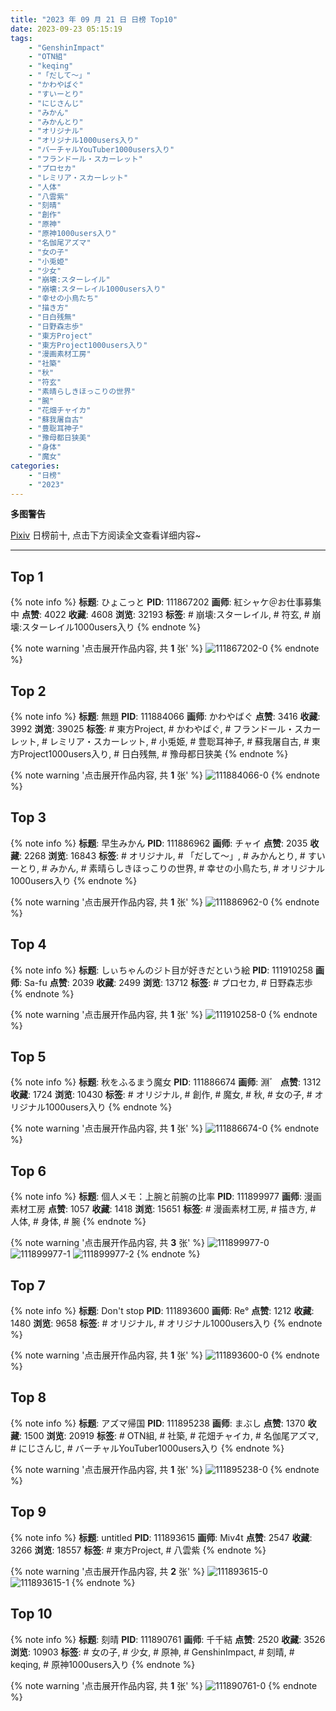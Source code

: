 ```yaml
---
title: "2023 年 09 月 21 日 日榜 Top10"
date: 2023-09-23 05:15:19
tags:
    - "GenshinImpact"
    - "OTN組"
    - "keqing"
    - "「だして〜」"
    - "かわやばぐ"
    - "すいーとり"
    - "にじさんじ"
    - "みかん"
    - "みかんとり"
    - "オリジナル"
    - "オリジナル1000users入り"
    - "バーチャルYouTuber1000users入り"
    - "フランドール・スカーレット"
    - "プロセカ"
    - "レミリア・スカーレット"
    - "人体"
    - "八雲紫"
    - "刻晴"
    - "創作"
    - "原神"
    - "原神1000users入り"
    - "名伽尾アズマ"
    - "女の子"
    - "小兎姫"
    - "少女"
    - "崩壊:スターレイル"
    - "崩壊:スターレイル1000users入り"
    - "幸せの小鳥たち"
    - "描き方"
    - "日白残無"
    - "日野森志歩"
    - "東方Project"
    - "東方Project1000users入り"
    - "漫画素材工房"
    - "社築"
    - "秋"
    - "符玄"
    - "素晴らしきほっこりの世界"
    - "腕"
    - "花畑チャイカ"
    - "蘇我屠自古"
    - "豊聡耳神子"
    - "豫母都日狭美"
    - "身体"
    - "魔女"
categories:
    - "日榜"
    - "2023"
---
```


<i class="fa fa-triangle-exclamation"></i>**多图警告**<i class="fa fa-triangle-exclamation"></i>

[Pixiv](https://www.pixiv.net/) 日榜前十, 点击下方阅读全文查看详细内容~

<!-- more -->

---

## Top 1

{% note info %}
**标题**: ひょこっと
**PID**: 111867202 **画师**: 紅シャケ＠お仕事募集中
**点赞**: 4022 **收藏**: 4608 **浏览**: 32193
**标签**: # 崩壊:スターレイル, # 符玄, # 崩壊:スターレイル1000users入り
{% endnote %}

{% note warning '点击展开作品内容, 共 **1** 张' %}
![111867202-0](https://i.pixiv.re/img-original/img/2023/09/20/00/02/28/111867202_p0.jpg)
{% endnote %}

## Top 2

{% note info %}
**标题**: 無題
**PID**: 111884066 **画师**: かわやばぐ
**点赞**: 3416 **收藏**: 3992 **浏览**: 39025
**标签**: # 東方Project, # かわやばぐ, # フランドール・スカーレット, # レミリア・スカーレット, # 小兎姫, # 豊聡耳神子, # 蘇我屠自古, # 東方Project1000users入り, # 日白残無, # 豫母都日狭美
{% endnote %}

{% note warning '点击展开作品内容, 共 **1** 张' %}
![111884066-0](https://i.pixiv.re/img-original/img/2023/09/20/18/50/35/111884066_p0.jpg)
{% endnote %}

## Top 3

{% note info %}
**标题**: 早生みかん
**PID**: 111886962 **画师**: チャイ
**点赞**: 2035 **收藏**: 2268 **浏览**: 16843
**标签**: # オリジナル, # 「だして〜」, # みかんとり, # すいーとり, # みかん, # 素晴らしきほっこりの世界, # 幸せの小鳥たち, # オリジナル1000users入り
{% endnote %}

{% note warning '点击展开作品内容, 共 **1** 张' %}
![111886962-0](https://i.pixiv.re/img-original/img/2023/09/20/20/40/03/111886962_p0.png)
{% endnote %}

## Top 4

{% note info %}
**标题**: しぃちゃんのジト目が好きだという絵
**PID**: 111910258 **画师**: Sa-fu
**点赞**: 2039 **收藏**: 2499 **浏览**: 13712
**标签**: # プロセカ, # 日野森志歩
{% endnote %}

{% note warning '点击展开作品内容, 共 **1** 张' %}
![111910258-0](https://i.pixiv.re/img-original/img/2023/09/21/18/29/27/111910258_p0.jpg)
{% endnote %}

## Top 5

{% note info %}
**标题**: 秋をふるまう魔女
**PID**: 111886674 **画师**: 淵゛
**点赞**: 1312 **收藏**: 1724 **浏览**: 10430
**标签**: # オリジナル, # 創作, # 魔女, # 秋, # 女の子, # オリジナル1000users入り
{% endnote %}

{% note warning '点击展开作品内容, 共 **1** 张' %}
![111886674-0](https://i.pixiv.re/img-original/img/2023/09/20/20/29/28/111886674_p0.jpg)
{% endnote %}

## Top 6

{% note info %}
**标题**: 個人メモ：上腕と前腕の比率
**PID**: 111899977 **画师**: 漫画素材工房
**点赞**: 1057 **收藏**: 1418 **浏览**: 15651
**标签**: # 漫画素材工房, # 描き方, # 人体, # 身体, # 腕
{% endnote %}

{% note warning '点击展开作品内容, 共 **3** 张' %}
![111899977-0](https://i.pixiv.re/img-original/img/2023/09/21/07/00/06/111899977_p0.jpg)
![111899977-1](https://i.pixiv.re/img-original/img/2023/09/21/07/00/06/111899977_p1.jpg)
![111899977-2](https://i.pixiv.re/img-original/img/2023/09/21/07/00/06/111899977_p2.jpg)
{% endnote %}

## Top 7

{% note info %}
**标题**: Don't stop
**PID**: 111893600 **画师**: Re°
**点赞**: 1212 **收藏**: 1480 **浏览**: 9658
**标签**: # オリジナル, # オリジナル1000users入り
{% endnote %}

{% note warning '点击展开作品内容, 共 **1** 张' %}
![111893600-0](https://i.pixiv.re/img-original/img/2023/09/21/00/01/18/111893600_p0.png)
{% endnote %}

## Top 8

{% note info %}
**标题**: アズマ帰国
**PID**: 111895238 **画师**: まぶし
**点赞**: 1370 **收藏**: 1500 **浏览**: 20919
**标签**: # OTN組, # 社築, # 花畑チャイカ, # 名伽尾アズマ, # にじさんじ, # バーチャルYouTuber1000users入り
{% endnote %}

{% note warning '点击展开作品内容, 共 **1** 张' %}
![111895238-0](https://i.pixiv.re/img-original/img/2023/09/21/00/51/20/111895238_p0.jpg)
{% endnote %}

## Top 9

{% note info %}
**标题**: untitled
**PID**: 111893615 **画师**: Miv4t
**点赞**: 2547 **收藏**: 3266 **浏览**: 18557
**标签**: # 東方Project, # 八雲紫
{% endnote %}

{% note warning '点击展开作品内容, 共 **2** 张' %}
![111893615-0](https://i.pixiv.re/img-original/img/2023/09/21/00/01/24/111893615_p0.jpg)
![111893615-1](https://i.pixiv.re/img-original/img/2023/09/21/00/01/24/111893615_p1.jpg)
{% endnote %}

## Top 10

{% note info %}
**标题**: 刻晴
**PID**: 111890761 **画师**: 千千結
**点赞**: 2520 **收藏**: 3526 **浏览**: 10903
**标签**: # 女の子, # 少女, # 原神, # GenshinImpact, # 刻晴, # keqing, # 原神1000users入り
{% endnote %}

{% note warning '点击展开作品内容, 共 **1** 张' %}
![111890761-0](https://i.pixiv.re/img-original/img/2023/09/20/22/39/23/111890761_p0.jpg)
{% endnote %}
